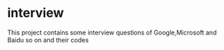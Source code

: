 # interview
This project contains some interview questions of Google,Microsoft and Baidu so on and their codes
